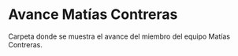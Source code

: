 # Avance Matías Contreras
Carpeta donde se muestra el avance del miembro del equipo Matías Contreras.